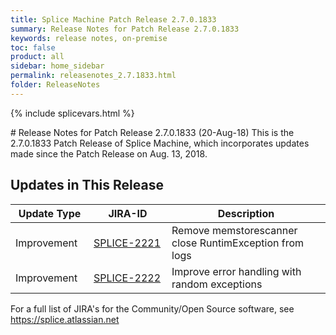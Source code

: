 ```yaml
---
title: Splice Machine Patch Release 2.7.0.1833
summary: Release Notes for Patch Release 2.7.0.1833
keywords: release notes, on-premise
toc: false
product: all
sidebar: home_sidebar
permalink: releasenotes_2.7.1833.html
folder: ReleaseNotes
---
```

{% include splicevars.html %}
<section>
<div class="TopicContent" data-swiftype-index="true" markdown="1">
# Release Notes for Patch Release 2.7.0.1833 (20-Aug-18)
This is the 2.7.0.1833 Patch Release of Splice Machine, which incorporates updates made since the Patch Release on Aug. 13, 2018.

## Updates in This Release
<table>
    <col width="125px" />
    <col width="125px" />
    <col />
    <thead>
        <tr>
            <th>Update Type</th>
            <th>JIRA-ID</th>
            <th>Description</th>
        </tr>
    </thead>
    <tbody>
        <tr>
            <td>Improvement</td>
            <td><a href="https://splice.atlassian.net/browse/SPLICE-2221" target="_blank">SPLICE-2221</a></td>
            <td>Remove memstorescanner close RuntimException from logs</td>
        </tr>
        <tr>
            <td>Improvement</td>
            <td><a href="https://splice.atlassian.net/browse/SPLICE-2222" target="_blank">SPLICE-2222</a></td>
            <td>Improve error handling with random exceptions</td>
        </tr>
    </tbody>
</table>

For a full list of JIRA's for the Community/Open Source software, see <https://splice.atlassian.net>

</div>
</section>

